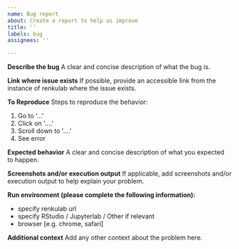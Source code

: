 ```yaml
---
name: Bug report
about: Create a report to help us improve
title: ''
labels: bug
assignees: ''

---
```


**Describe the bug**
A clear and concise description of what the bug is.

**Link where issue exists**
If possible, provide an accessible link from the instance of renkulab where the issue exists.

**To Reproduce**
Steps to reproduce the behavior:
1. Go to '...'
2. Click on '....'
3. Scroll down to '....'
4. See error

**Expected behavior**
A clear and concise description of what you expected to happen.

**Screenshots and/or execution output**
If applicable, add screenshots and/or execution output to help explain your problem.

**Run environment (please complete the following information):**
 - specify renkulab url
 - specify RStudio / Jupyterlab / Other if relevant
 - browser [e.g. chrome, safari]

**Additional context**
Add any other context about the problem here.
